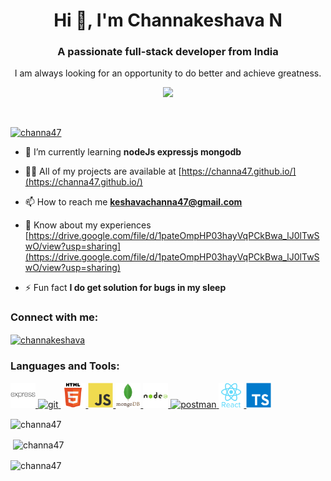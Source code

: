 
<h1 align="center">Hi 👋, I'm Channakeshava N</h1>
<h3 align="center">A passionate full-stack developer from India</h3>
<p align="center">I am always looking for an opportunity to do better and achieve greatness. </p>

<!-- <img align="right" alt="gif" width="300" src="https://www.slnsoftwares.com/images/main-slider/webdesigngif.gif" >  originaml--> 
<!-- https://www.techbabble.zone/content/images/2021/07/46207-programmer-1.gif -->
<!-- <img align="center"  alt="gif" width="300" src="https://www.techbabble.zone/content/images/2021/07/46207-programmer-1.gif" > -->
<p align="center">
  <img height='450' src="https://www.techbabble.zone/content/images/2021/07/46207-programmer-1.gif" />
</p>
</br>
<!-- https://www.shutterstock.com/image-photo/web-development-concept-person-using-260nw-1890313726.jpg -->
<!-- <img align="right" alt="gif" height="1000" width="1000" src="https://www.shutterstock.com/image-photo/web-development-concept-person-using-260nw-1890313726.jpg" > -->

<p align="left"> <a href="https://github.com/ryo-ma/github-profile-trophy"><img src="https://github-profile-trophy.vercel.app/?username=channa47" alt="channa47" /></a> </p>

- 🌱 I’m currently learning **nodeJs expressjs mongodb**

- 👨‍💻 All of my projects are available at [https://channa47.github.io/](https://channa47.github.io/)

- 📫 How to reach me **keshavachanna47@gmail.com**

- 📄 Know about my experiences [https://drive.google.com/file/d/1pateOmpHP03hayVqPCkBwa_lJ0lTwSwO/view?usp=sharing](https://drive.google.com/file/d/1pateOmpHP03hayVqPCkBwa_lJ0lTwSwO/view?usp=sharing)

- ⚡ Fun fact **I do get solution for bugs in my sleep**

<h3 align="left">Connect with me:</h3>
<p align="left">
<a href="https://www.linkedin.com/in/channakeshava-n-a17aa9215" target="blank"><img align="center" src="https://raw.githubusercontent.com/rahuldkjain/github-profile-readme-generator/master/src/images/icons/Social/linked-in-alt.svg" alt="channakeshava" height="30" width="40" /></a>
</p>

<h3 align="left">Languages and Tools:</h3>
<p align="left"> <a href="https://expressjs.com" target="_blank" rel="noreferrer"> <img src="https://raw.githubusercontent.com/devicons/devicon/master/icons/express/express-original-wordmark.svg" alt="express" width="40" height="40"/> </a> <a href="https://git-scm.com/" target="_blank" rel="noreferrer"> <img src="https://www.vectorlogo.zone/logos/git-scm/git-scm-icon.svg" alt="git" width="40" height="40"/> </a> <a href="https://www.w3.org/html/" target="_blank" rel="noreferrer"> <img src="https://raw.githubusercontent.com/devicons/devicon/master/icons/html5/html5-original-wordmark.svg" alt="html5" width="40" height="40"/> </a> <a href="https://developer.mozilla.org/en-US/docs/Web/JavaScript" target="_blank" rel="noreferrer"> <img src="https://raw.githubusercontent.com/devicons/devicon/master/icons/javascript/javascript-original.svg" alt="javascript" width="40" height="40"/> </a> <a href="https://www.mongodb.com/" target="_blank" rel="noreferrer"> <img src="https://raw.githubusercontent.com/devicons/devicon/master/icons/mongodb/mongodb-original-wordmark.svg" alt="mongodb" width="40" height="40"/> </a> <a href="https://nodejs.org" target="_blank" rel="noreferrer"> <img src="https://raw.githubusercontent.com/devicons/devicon/master/icons/nodejs/nodejs-original-wordmark.svg" alt="nodejs" width="40" height="40"/> </a> <a href="https://postman.com" target="_blank" rel="noreferrer"> <img src="https://www.vectorlogo.zone/logos/getpostman/getpostman-icon.svg" alt="postman" width="40" height="40"/> </a> <a href="https://reactjs.org/" target="_blank" rel="noreferrer"> <img src="https://raw.githubusercontent.com/devicons/devicon/master/icons/react/react-original-wordmark.svg" alt="react" width="40" height="40"/> </a> <a href="https://www.typescriptlang.org/" target="_blank" rel="noreferrer"> <img src="https://raw.githubusercontent.com/devicons/devicon/master/icons/typescript/typescript-original.svg" alt="typescript" width="40" height="40"/> </a> </p>

<p><img align="center" src="https://github-readme-stats.vercel.app/api/top-langs?username=channa47&show_icons=true&locale=en&layout=compact" alt="channa47" /></p>

<p>&nbsp;<img align="center" src="https://github-readme-stats.vercel.app/api?username=channa47&show_icons=true&locale=en" alt="channa47" /></p>

<p><img align="center" src="https://github-readme-streak-stats.herokuapp.com/?user=channa47&" alt="channa47" /></p>


